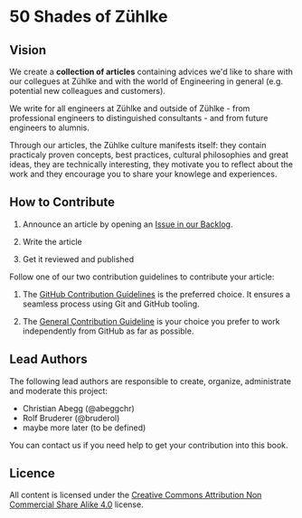 # 50 Shades of Zühlke

## Vision

We create a **collection of articles** containing advices we'd like to share with our collegues at Zühlke and with the world of Engineering in general (e.g. potential new colleagues and customers).

We write for all engineers at Zühlke and outside of Zühlke - from professional engineers to distinguished consultants - and from future engineers to alumnis.

Through our articles, the Zühlke culture manifests itself: they contain practicaly proven concepts, best practices, cultural philosophies and great ideas, they are technically interesting, they motivate you to reflect about the work and they encourage you to share your knowlege and experiences.

## How to Contribute

1. Announce an article by opening an [Issue in our Backlog](https://github.com/Zuehlke/zuehlke-book/issues/new?labels=article&title=Article:%20%3Cput%20topic%20title%20here%3E).

2. Write the article

3. Get it reviewed and published

Follow one of our two contribution guidelines to contribute your article:

1. The [GitHub Contribution Guidelines](./github-contribution-guideline.md) is the preferred choice. It ensures a seamless process using Git and GitHub tooling.

2. The [General Contribution Guideline](./general-contribution-guideline.md) is your choice you prefer to work independently from GitHub as far as possible.

## Lead Authors

The following lead authors are responsible to create, organize, administrate and moderate this project:

* Christian Abegg (@abeggchr)
* Rolf Bruderer (@bruderol)
* maybe more later (to be defined)

You can contact us if you need help to get your contribution into this book.

## Licence

All content is licensed under the [Creative Commons Attribution Non Commercial Share Alike 4.0](https://creativecommons.org/licenses/by-nc-sa/4.0/) license.
